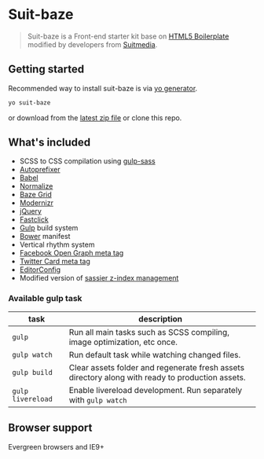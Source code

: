 # Suit-baze
> Suit-baze is a Front-end starter kit base on [HTML5 Boilerplate](https://github.com/h5bp/html5-boilerplate) modified by developers from [Suitmedia](https://github.com/Suitmedia).

## Getting started

Recommended way to install suit-baze is via [yo generator](https://github.com/ImBobby/generator-suit-baze).
```Bash
yo suit-baze
```
or download from the [latest zip file](https://github.com/ImBobby/suit-baze/releases) or clone this repo.

## What's included

* SCSS to CSS compilation using [gulp-sass](https://github.com/dlmanning/gulp-sass)
* [Autoprefixer](https://github.com/postcss/autoprefixer)
* [Babel](https://babeljs.io/)
* [Normalize](https://github.com/necolas/normalize.css/)
* [Baze Grid](https://github.com/ImBobby/Baze-Grid)
* [Modernizr](https://github.com/Modernizr/Modernizr)
* [jQuery](https://github.com/jquery/jquery)
* [Fastclick](https://github.com/ftlabs/fastclick)
* [Gulp](https://github.com/gulpjs/gulp) build system
* [Bower](https://github.com/bower/bower) manifest
* Vertical rhythm system
* [Facebook Open Graph meta tag](https://developers.facebook.com/docs/sharing/webmasters#basic)
* [Twitter Card meta tag](https://dev.twitter.com/cards/types/summary-large-image)
* [EditorConfig](http://editorconfig.org/)
* Modified version of [sassier z-index management](http://codepen.io/stowball/post/sassier-z-index-management-for-complex-layouts#comment-id-5463)

### Available gulp task

| task      | description  |
|---        |---|
| `gulp`   | Run all main tasks such as SCSS compiling, image optimization, etc once.  |
| `gulp watch`   | Run default task while watching changed files.   |
| `gulp build`   | Clear assets folder and regenerate fresh assets directory along with ready to production assets.  |
| `gulp livereload`   | Enable livereload development. Run separately with `gulp watch`  |


## Browser support

Evergreen browsers and IE9+
